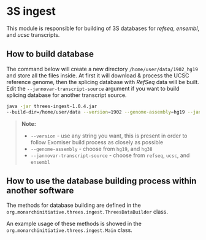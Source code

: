 # 3S ingest

This module is responsible for building of 3S databases for *refseq*, *ensembl*, and *ucsc* transcripts.

## How to build database

The command below will create a new directory `/home/user/data/1902_hg19` and store all the files inside. 
At first it will download & process the UCSC reference genome, then the splicing database with *RefSeq* data will be built. Edit the `--jannovar-transcript-source` argument if you want to build splicing database for another transcript source.

```bash
java -jar threes-ingest-1.0.4.jar
--build-dir=/home/user/data --version=1902 --genome-assembly=hg19 --jannovar-transcript-source=refseq
```
> **Note:**
> - `--version` - use any string you want, this is present in order to follow Exomiser build process as closely as possible
> - `--genome-assembly` - choose from `hg19`, and `hg38`
> - `--jannovar-transcript-source` - choose from `refseq`, `ucsc`, and `ensembl`

## How to use the database building process within another software

The methods for database building are defined in the `org.monarchinitiative.threes.ingest.ThreesDataBuilder` class. 

An example usage of these methods is showed in the `org.monarchinitiative.threes.ingest.Main` class.
